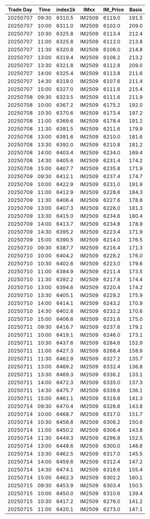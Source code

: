 | Trade Day  | Time | index1k | IMxx | IM_Price | Basis |
| ---------- | ---- | ------- | ---- | -------- | ----- |
| 20250707 | 09:30 | 6310.5 | IM2509 | 6119.0 | 191.5 | 
| 20250707 | 10:00 | 6311.0 | IM2509 | 6102.0 | 209.0 | 
| 20250707 | 10:30 | 6325.8 | IM2509 | 6113.4 | 212.4 | 
| 20250707 | 11:00 | 6325.8 | IM2509 | 6112.0 | 213.8 | 
| 20250707 | 11:30 | 6320.8 | IM2509 | 6106.0 | 214.8 | 
| 20250707 | 13:00 | 6319.4 | IM2509 | 6106.2 | 213.2 | 
| 20250707 | 13:30 | 6321.8 | IM2509 | 6112.8 | 209.0 | 
| 20250707 | 14:00 | 6325.4 | IM2509 | 6113.8 | 211.6 | 
| 20250707 | 14:30 | 6319.0 | IM2509 | 6107.6 | 211.4 | 
| 20250707 | 15:00 | 6327.0 | IM2509 | 6111.6 | 215.4 | 
| 20250708 | 09:30 | 6323.5 | IM2509 | 6111.6 | 211.9 | 
| 20250708 | 10:00 | 6367.2 | IM2509 | 6175.2 | 192.0 | 
| 20250708 | 10:30 | 6370.6 | IM2509 | 6173.4 | 197.2 | 
| 20250708 | 11:00 | 6369.6 | IM2509 | 6178.4 | 191.2 | 
| 20250708 | 11:30 | 6391.5 | IM2509 | 6211.6 | 179.9 | 
| 20250708 | 13:00 | 6391.6 | IM2509 | 6210.0 | 181.6 | 
| 20250708 | 13:30 | 6392.0 | IM2509 | 6210.8 | 181.2 | 
| 20250708 | 14:00 | 6403.4 | IM2509 | 6234.0 | 169.4 | 
| 20250708 | 14:30 | 6405.6 | IM2509 | 6231.4 | 174.2 | 
| 20250708 | 15:00 | 6407.7 | IM2509 | 6235.8 | 171.9 | 
| 20250709 | 09:30 | 6412.1 | IM2509 | 6237.4 | 174.7 |
| 20250709 | 10:00 | 6422.9 | IM2509 | 6231.0 | 191.9 |
| 20250709 | 11:00 | 6412.9 | IM2509 | 6228.6 | 184.3 |
| 20250709 | 11:30 | 6406.4 | IM2509 | 6227.6 | 178.8 |
| 20250709 | 13:00 | 6407.3 | IM2509 | 6226.0 | 181.3 |
| 20250709 | 13:30 | 6415.0 | IM2509 | 6234.6 | 180.4 |
| 20250709 | 14:00 | 6413.7 | IM2509 | 6234.8 | 178.9 |
| 20250709 | 14:30 | 6395.2 | IM2509 | 6223.4 | 171.9 | 
| 20250709 | 15:00 | 6390.5 | IM2509 | 6214.0 | 176.5 | 
| 20250710 | 09:30 | 6387.7 | IM2509 | 6216.4 | 171.3 | 
| 20250710 | 10:00 | 6404.2 | IM2509 | 6228.2 | 176.0 | 
| 20250710 | 10:30 | 6402.6 | IM2509 | 6223.0 | 179.6 | 
| 20250710 | 11:00 | 6384.9 | IM2509 | 6211.4 | 173.5 | 
| 20250710 | 11:30 | 6392.2 | IM2509 | 6217.8 | 174.4 | 
| 20250710 | 13:00 | 6394.6 | IM2509 | 6220.4 | 174.2 | 
| 20250710 | 13:30 | 6405.1 | IM2509 | 6229.2 | 175.9 | 
| 20250710 | 14:00 | 6414.1 | IM2509 | 6243.2 | 170.9 | 
| 20250710 | 14:30 | 6402.8 | IM2509 | 6232.2 | 170.6 | 
| 20250710 | 15:00 | 6406.6 | IM2509 | 6231.6 | 175.0 | 
| 20250711 | 09:30 | 6416.7 | IM2509 | 6237.6 | 179.1 | 
| 20250711 | 10:00 | 6419.1 | IM2509 | 6246.0 | 173.1 | 
| 20250711 | 10:30 | 6437.6 | IM2509 | 6284.6 | 152.9 | 
| 20250711 | 11:00 | 6427.3 | IM2509 | 6268.4 | 158.9 | 
| 20250711 | 11:30 | 6462.9 | IM2509 | 6327.2 | 135.7 | 
| 20250711 | 13:00 | 6469.2 | IM2509 | 6332.4 | 136.8 | 
| 20250711 | 13:30 | 6469.3 | IM2509 | 6336.2 | 133.1 | 
| 20250711 | 14:00 | 6472.3 | IM2509 | 6335.0 | 137.3 | 
| 20250711 | 14:30 | 6475.7 | IM2509 | 6339.6 | 136.1 | 
| 20250711 | 15:00 | 6461.1 | IM2509 | 6319.8 | 141.3 | 
| 20250714 | 09:30 | 6470.4 | IM2509 | 6326.6 | 143.8 | 
| 20250714 | 10:00 | 6468.7 | IM2509 | 6317.0 | 151.7 | 
| 20250714 | 10:30 | 6456.8 | IM2509 | 6306.2 | 150.6 | 
| 20250714 | 11:00 | 6450.2 | IM2509 | 6306.4 | 143.8 | 
| 20250714 | 11:30 | 6449.3 | IM2509 | 6296.8 | 152.5 | 
| 20250714 | 13:00 | 6448.6 | IM2509 | 6300.0 | 148.6 | 
| 20250714 | 13:30 | 6462.5 | IM2509 | 6317.0 | 145.5 | 
| 20250714 | 14:00 | 6459.6 | IM2509 | 6312.4 | 147.2 | 
| 20250714 | 14:30 | 6474.1 | IM2509 | 6318.6 | 155.4 | 
| 20250714 | 15:00 | 6462.3 | IM2509 | 6302.2 | 160.1 | 
| 20250715 | 09:30 | 6453.9 | IM2509 | 6303.4 | 150.5 | 
| 20250715 | 10:00 | 6450.0 | IM2509 | 6310.6 | 139.4 | 
| 20250715 | 10:30 | 6417.2 | IM2509 | 6276.0 | 141.2 | 
| 20250715 | 11:00 | 6420.1 | IM2509 | 6273.0 | 147.1 | 
